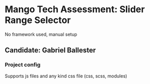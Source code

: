 # Mango Tech Assessment: Slider Range Selector

No framework used, manual setup

## Candidate: Gabriel Ballester

### Project config

Supports js files and any kind css file (css, scss, modules)
